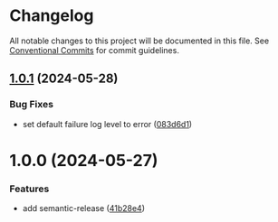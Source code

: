 # Changelog

All notable changes to this project will be documented in this file. See
[Conventional Commits](https://conventionalcommits.org) for commit guidelines.

## [1.0.1](https://github.com/mdasberg/n8n-nodes-datadog/compare/v1.0.0...v1.0.1) (2024-05-28)


### Bug Fixes

* set default failure log level to error ([083d6d1](https://github.com/mdasberg/n8n-nodes-datadog/commit/083d6d11e11c396c069f7381d9383a5524441765))

# 1.0.0 (2024-05-27)


### Features

* add semantic-release ([41b28e4](https://github.com/mdasberg/n8n-nodes-datadog/commit/41b28e4a1a6f50d9456a293c50b6982ec4d136d8))
